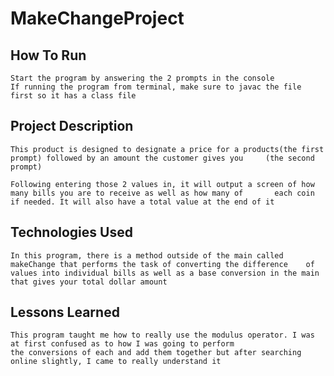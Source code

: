 # MakeChangeProject

## How To Run 

	Start the program by answering the 2 prompts in the console
	If running the program from terminal, make sure to javac the file first so it has a class file

## Project Description

	This product is designed to designate a price for a products(the first prompt) followed by an amount the customer gives you 	(the second prompt)

	Following entering those 2 values in, it will output a screen of how many bills you are to receive as well as how many of 		each coin if needed. It will also have a total value at the end of it

## Technologies Used
	
	In this program, there is a method outside of the main called makeChange that performs the task of converting the difference 	of values into individual bills as well as a base conversion in the main that gives your total dollar amount
	
## Lessons Learned

	This program taught me how to really use the modulus operator. I was at first confused as to how I was going to perform
	the conversions of each and add them together but after searching online slightly, I came to really understand it